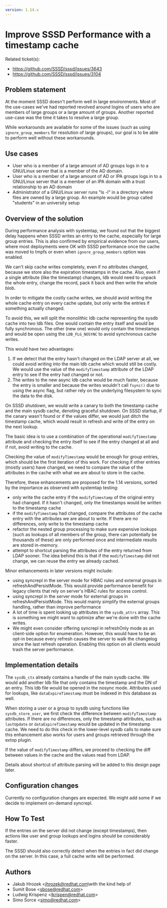 ```yaml
---
version: 1.14.x
---
```


# Improve SSSD Performance with a timestamp cache

Related ticket(s):

  - <https://github.com/SSSD/sssd/issues/3643>
  - <https://github.com/SSSD/sssd/issues/3104>

## Problem statement

At the moment SSSD doesn't perform well in large environments. Most of the use-cases we've had reported revolved around logins of users who are members of large groups or a large amount of groups. Another reported use-case was the time it takes to resolve a large group.

While workarounds are available for some of the issues (such as using `ignore_group_members` for resolution of large groups), our goal is to be able to perform well without these workarounds.

## Use cases

  - User who is a member of a large amount of AD groups logs in to a GNU/Linux server that is a member of the AD domain.
  - User who is a member of a large amount of AD or IPA groups logs in to a GNU/Linux server that is a member of an IPA domain with a trust relationship to an AD domain
  - Administrator of a GNU/Linux server runs "ls -l" in a directory where files are owned by a large group. An example would be group called "students" in an university setup

## Overview of the solution

During performance analysis with systemtap, we found out that the biggest delay happens when SSSD writes an entry to the cache, especially for large group entries. This is also confirmed by empirical evidence from our users, where most deployments were OK with SSSD performance once the cache was moved to tmpfs or even when `ignore_group_members` option was enabled.

We can't skip cache writes completely, even if no attributes changed, because we store also the expiration timestamps in the cache. Also, even if a single attribute (like the timestamp) changes, ldb would need to unpack the whole entry, change the record, pack it back and then write the whole blob.

In order to mitigate the costly cache writes, we should avoid writing the whole cache entry on every cache update, but only write the entries if something actually changed.

To avoid this, we will split the monolithic ldb cache representing the sysdb cache into two ldb files. One would contain the entry itself and would be fully synchronous. The other (new one) would only contain the timestamps and would be open using the `LDB_FLG_NOSYNC` to avoid synchronous cache writes.

This would have two advantages:

1.  If we detect that the entry hasn't changed on the LDAP server at all, we could avoid writing into the main ldb cache which would still be costly. We would use the value of the `modifyTimestamp` attribute of the LDAP entry to see if the entry had changed or not.
2.  The writes to the new async ldb cache would be much faster, because the entry is smaller and because the writes wouldn't call `fsync()` due to using the async flag, but rather rely on the underlying filesystem to sync the data to the disk.

On SSSD shutdown, we would write a canary to both the timestamp cache and the main sysdb cache, denoting graceful shutdown. On SSSD startup, if the canary wasn't found or if the values differ, we would just ditch the timestamp cache, which would result in refresh and write of the entry on the next lookup.

The basic idea is to use a combination of the operational `modifyTimestamp` attribute and checking the entry itself to see if the entry changed at all and if not, avoid writing to the cache.

Checking the value of `modifyTimestamp` would be enough for group entries, which should be the first iteration of this work. For checking if other entries (mostly users) have changed, we need to compare the value of the attributes in the cache with what we are about to store in the cache.

Therefore, these enhancements are proposed for the 1.14 versions, sorted by the importance as observed with systemtap testing:

  - only write the cache entry if the `modifyTimestamp` of the original entry had changed. If it hasn't changed, only the timestamps would be written to the timestamp cache
  - if the `modifyTimestamp` had changed, compare the attributes of the cache entry with the attributes we are about to write. If there are no differences, only write to the timestamp cache
  - refactor the nested group processing to make sure expensive lookups (such as lookups of all members of the group, there can potentially be thousands of these) are only performed once and intermediate results are stored in-memory.
  - attempt to shortcut parsing the attributes of the entry returned from LDAP sooner. The idea behind this is that if the `modifyTimestamp` did not change, we can reuse the entry we already cached.

Minor enhancements in later versions might include:

  - using syncrepl in the server mode for HBAC rules and external groups in refreshAndPersistMode. This would provide performance benefit for legacy clients that rely on server's HBAC rules for access control.
  - using syncrepl in the server mode for external groups in refreshAndPersistMode. This would mainly simplify the external groups handling, rather than improve performance
  - A lot of time is spent looking up attributes in the `sysdb_attrs` array. This is something we might want to optimize after we're done with the cache writes.
  - We might even consider offering syncrepl in refreshOnly mode as an client-side option for enumeration. However, this would have to be an opt-in because every refresh causes the server to walk the changelog since the last refresh operation. Enabling this option on all clients would trash the server performance.

## Implementation details

The `sysdb_ctx` already contains a handle of the main sysdb cache. We would add another ldb file that only contains the timestamp and the DN of an entry. This ldb file would be opened in the nosync mode. Attributes used for lookups, like `dataExpireTimestamp` must be indexed in this database as well.

When storing a user or a group to sysdb using functions like `sysdb_store_user`, we first check the difference between `modifyTimestamp` attributes. If there are no differences, only the timestamp attributes, such as `lastUpdate` or `dataExpireTimestamp` would be updated in the timestamp cache. We need to do this check in the lower-level sysdb calls to make sure this enhancement also works for users and groups retrieved through the extop plugin.

If the value of `modifyTimestamp` differs, we proceed to checking the diff between values in the cache and the values read from LDAP.

Details about shortcut of attribute parsing will be added to this design page later.

## Configuration changes

Currently no configuration changes are expected. We might add some if we decide to implement on-demand syncrepl.

## How To Test

If the entries on the server did not change (except timestamps), then actions like user and group lookups and logins should be considerably faster.

The SSSD should also correctly detect when the entries in fact did change on the server. In this case, a full cache write will be performed.

## Authors

  - Jakub Hrozek \<[<jhrozek@redhat.com>](mailto:jhrozek@redhat.com)\with the kind help of
  - Sumit Bose \<sbose@redhat.com\>
  - Ludwig Krispenz \<lkrispen@redhat.com\>
  - Simo Sorce \<simo@redhat.com\>
